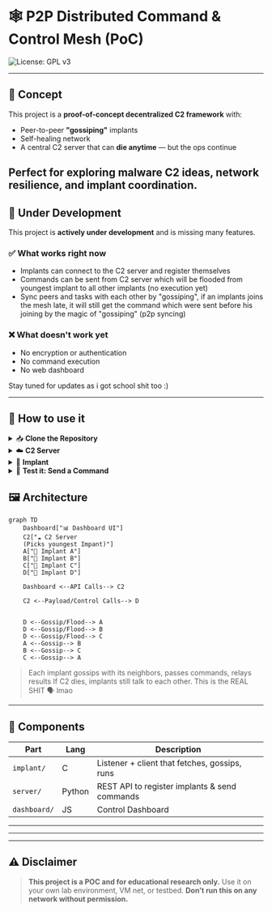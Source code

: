 # 🕸️ P2P Distributed Command & Control Mesh (PoC)

<!-- ![Status](https://img.shields.io/badge/build-pass-brightgreen?style=flat-square) -->
![License: GPL v3](https://img.shields.io/badge/License-GPLv3-blue.svg?style=flat-square)

---

## 🧠 Concept

This project is a **proof-of-concept decentralized C2 framework** with:
- Peer-to-peer **"gossiping"** implants
- Self-healing network
- A central C2 server that can **die anytime** — but the ops continue

Perfect for exploring malware C2 ideas, network resilience, and implant coordination.
---

## 🚧 Under Development

This project is **actively under development** and is missing many features.

### ✅ What works right now
- Implants can connect to the C2 server and register themselves
- Commands can be sent from C2 server which will be flooded from youngest implant to all other implants (no execution yet)
- Sync peers and tasks with each other by "gossiping", if an implants joins the mesh late, it will still get the command which were sent before his joining by the magic of "gossiping" (p2p syncing)

### ❌ What doesn't work yet
- No encryption or authentication
- No command execution
- No web dashboard

Stay tuned for updates as i got school shit too :)


---

## 🚀 How to use it
<details>
<summary>📥 <strong>Clone the Repository</strong></summary>

First, clone the repository to your local machine:

```sh
git clone https://github.com/pratiksingh94/mesh-c2.git
cd mesh-c2
```
</details>

<details>
<summary>☁️ <strong>C2 Server</strong></summary>

1. **Navigate to the server directory:**
```sh
cd C2
```
2. **Create virtual environment and install the stuff**
```sh
python3 -m venv venv
# For Unix or macOS, use:
source venv/bin/activate
# For Windows, use:
venv\Scripts\activate
pip3 install -r requirements.txt
```
3. **Start the C2 server:**
```sh
python3 server.py
```
</details>

<details>
<summary>🧠 <strong>Implant</strong></summary>

1. **Navigate to the implant directory:**
    ```sh
    cd implant
    ```

2. **Change the configuration**

    Make a copy of `/includes/config.example.h` and rename it to `config.h`
    Now edit the content of the the file according to your setup anc choice

3. **Run the implant:**
    > ⚠️ **Before proceeding, ensure you have followed step 2 and configured `config.h` as described above. This step is mandatory for both methods below.**

    ---

    ### **Method 1: 🐳 Docker (Recommended)**

    1. **Navigate to the implant directory:**
        ```sh
        cd implant
        ```
    2. **Build the Docker image:**
        ```sh
        docker build -t mesh-c2-implant .
        ```
        > If the build fails, please [open an issue](https://github.com/pratiksingh94/mesh-c2/issues).

    3. **Run the implant container (you can run this multiple times for multiple instances :D):**
        ```sh
        docker run --rm mesh-c2-implant
        ```

    ---

    ### **Method 2: 🛠️ Make (Manual Build & Run)**

    1. **Navigate to the implant directory:**
        ```sh
        cd implant
        ```
    2. **Build the implant using Make:**
        ```sh
        make
        ```
    3. **Copy the resulting binary (`implant`) to each VM or system you want in the mesh.**

    4. **Run the implant on each system:**
        ```sh
        ./implant
        ```
</details>

<!-- <details>
<summary>📊 <strong>Dashboard (Not added yet)</strong></summary>

1. **Navigate to the dashboard directory:**
    ```sh
    cd dashboard
    ```
2. **Install dependencies:**
    ```sh
    npm install
    ```
3. **Start the dashboard:**
    ```sh
    npm start
    ```

</details> -->
<details>
<summary>🧪 <strong>Test it: Send a Command</strong></summary>

Once your C2 server and at least one implant are running, you can test sending a command to the mesh using a simple `curl` request (no dashboard yet):

```sh
curl -X POST http://localhost:8000/admin/send-command \
    -H "Content-Type: application/json" \
    -d '{"cmd": "whoami"}'
```

- You can see the output on the implant logs
- You can also see all implants end up having same amount of peers after few minutes (rounds of gossiping), because they will be share with each other and synced
- Replace `whoami` with any command you want to send to the implants
- Adjust the URL/port if your C2 server is running elsewhere


<!-- > The command will be distributed through the mesh, but **actual execution is not implemented yet** (see roadmap above). -->
</details>

## 🖼️ Architecture

```mermaid
graph TD
    Dashboard["📊 Dashboard UI"]
    C2["☁️ C2 Server
    (Picks youngest Impant)"]
    A["🧠 Implant A"]
    B["🧠 Implant B"]
    C["🧠 Implant C"]
    D["🧠 Implant D"]
    
    Dashboard <--API Calls--> C2

    C2 <--Payload/Control Calls--> D
    
    
    D <--Gossip/Flood--> A
    D <--Gossip/Flood--> B
    D <--Gossip/Flood--> C
    A <--Gossip--> B
    B <--Gossip--> C
    C <--Gossip--> A
````

> Each implant gossips with its neighbors, passes commands, relays results
> If C2 dies, implants still talk to each other. This is the REAL SHIT 🗣️ lmao

---

## 🧩 Components

| Part         | Lang   | Description                                   |
| ------------ | ------ | --------------------------------------------- |
| `implant/`   | C      | Listener + client that fetches, gossips, runs |
| `server/`    | Python | REST API to register implants & send commands |
| `dashboard/` | JS     | Control Dashboard                             |

---


<!-- ## 🔐 Security Notes

* **No TLS/encryption** yet (plaintext JSON over TCP lol)
* Gossiping done over raw TCP — will get noisy
* No persistence — implants die when you close terminal
* Designed to run inside **your own VMs or lab network** -->

---

<!-- ## 💡 BIG IDEAS Roadmap (in future)

* [ ] 🔒 AES/ChaCha20 encrypted payloads
* [ ] 🧬 Auto discovery via broadcast or multicast
* [ ] 🛡️ Implant obfuscation / packing
* [ ] 📦 Multi-platform binary builder (makefile? idk) -->

---

## ⚠️ Disclaimer

> **This project is a POC and for educational research only.**
> Use it on your own lab environment, VM net, or testbed.
> **Don’t run this on any network without permission.**


